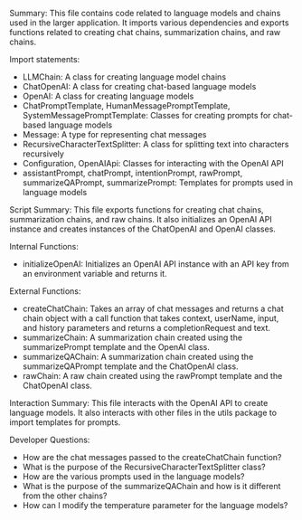 Summary:
This file contains code related to language models and chains used in the larger application. It imports various dependencies and exports functions related to creating chat chains, summarization chains, and raw chains.

Import statements:
- LLMChain: A class for creating language model chains
- ChatOpenAI: A class for creating chat-based language models
- OpenAI: A class for creating language models
- ChatPromptTemplate, HumanMessagePromptTemplate, SystemMessagePromptTemplate: Classes for creating prompts for chat-based language models
- Message: A type for representing chat messages
- RecursiveCharacterTextSplitter: A class for splitting text into characters recursively
- Configuration, OpenAIApi: Classes for interacting with the OpenAI API
- assistantPrompt, chatPrompt, intentionPrompt, rawPrompt, summarizeQAPrompt, summarizePrompt: Templates for prompts used in language models

Script Summary:
This file exports functions for creating chat chains, summarization chains, and raw chains. It also initializes an OpenAI API instance and creates instances of the ChatOpenAI and OpenAI classes.

Internal Functions:
- initializeOpenAI: Initializes an OpenAI API instance with an API key from an environment variable and returns it.

External Functions:
- createChatChain: Takes an array of chat messages and returns a chat chain object with a call function that takes context, userName, input, and history parameters and returns a completionRequest and text.
- summarizeChain: A summarization chain created using the summarizePrompt template and the OpenAI class.
- summarizeQAChain: A summarization chain created using the summarizeQAPrompt template and the ChatOpenAI class.
- rawChain: A raw chain created using the rawPrompt template and the ChatOpenAI class.

Interaction Summary:
This file interacts with the OpenAI API to create language models. It also interacts with other files in the utils package to import templates for prompts.

Developer Questions:
- How are the chat messages passed to the createChatChain function?
- What is the purpose of the RecursiveCharacterTextSplitter class?
- How are the various prompts used in the language models?
- What is the purpose of the summarizeQAChain and how is it different from the other chains?
- How can I modify the temperature parameter for the language models?